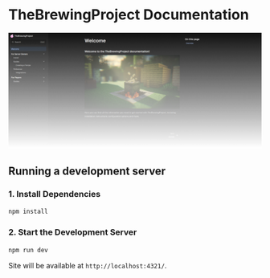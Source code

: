 # TheBrewingProject Documentation

![TheBrewingProject Documentation - Welcome page](preview.png)

## Running a development server

### 1. Install Dependencies

```bash
npm install
```

### 2. Start the Development Server

```bash
npm run dev
```

Site will be available at `http://localhost:4321/`.
